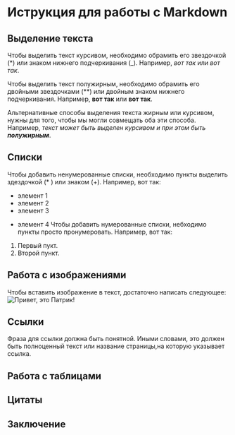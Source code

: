 # Иструкция для работы с Markdown

## Выделение текста

Чтобы выделить текст курсивом, необходимо обрамить его звездочкой (*) или знаком нижнего подчеркивания (_). Например, *вот так* или _вот так_. 

Чтобы выделить текст полужирным, необходимо обрамить его двойными звездочками (**) или двойным знаком нижнего подчеркивания. Например, **вот так** или __вот так__.

Альтернативные способы выделения текста жирным или курсивом, нужны для того, чтобы мы могли совмещать оба эти способа. Например, _текст может быть выделен курсивом и при этом быть **полужирным**_.

## Списки

Чтобы добавить ненумерованные списки, необходимо пункты выделить здездочкой (*
) или знаком (+). Например, вот так:
 * элемент 1
 * элемент 2
 * элемент 3
 + элемент 4
 Чтобы добавить нумерованные списки, небходимо пункты просто пронумеровать. Например, вот так:
 1. Первый пукт.
 2. Второй пункт.


## Работа  с изображениями 
Чтобы вставить изображение в текст, достаточно написать следующее:
![Привет, это Патрик!](%D0%BF%D0%B0%D1%82%D1%80%D0%B8%D0%BA.jpg)
## Ссылки
Фраза для ссылки должна быть понятной. Иными словами, это должен быть полноценный текст или название страницы,на которую указывает ссылка. 
## Работа с таблицами

## Цитаты

## Заключение 
